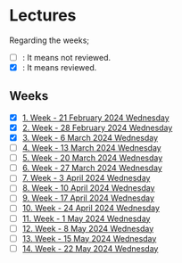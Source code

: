 # Lectures

Regarding the weeks;
- [ ] : It means not reviewed.
- [x] : It means reviewed.

## Weeks
- [x] [1. Week - 21 February 2024 Wednesday](01_21_02_2024.md)
- [x] [2. Week - 28 February 2024 Wednesday](02_28_02_2024.md)
- [x] [3. Week - 6 March 2024 Wednesday](03_06_03_2024.md)
- [ ] [4. Week - 13 March 2024 Wednesday](04_13_03_2024.md)
- [ ] [5. Week - 20 March 2024 Wednesday](05_20_03_2024.md)
- [ ] [6. Week - 27 March 2024 Wednesday](06_27_03_2024.md)
- [ ] [7. Week - 3 April 2024 Wednesday](07_03_04_2024.md)
- [ ] [8. Week - 10 April 2024 Wednesday](08_10_04_2024.md)
- [ ] [9. Week - 17 April 2024 Wednesday](09_17_04_2024.md)
- [ ] [10. Week - 24 April 2024 Wednesday](10_24_04_2024.md)
- [ ] [11. Week - 1 May 2024 Wednesday](11_01_05_2024.md)
- [ ] [12. Week - 8 May 2024 Wednesday](12_08_05_2024.md)
- [ ] [13. Week - 15 May 2024 Wednesday](13_15_05_2024.md)
- [ ] [14. Week - 22 May 2024 Wednesday](14_22_05_2024.md)
